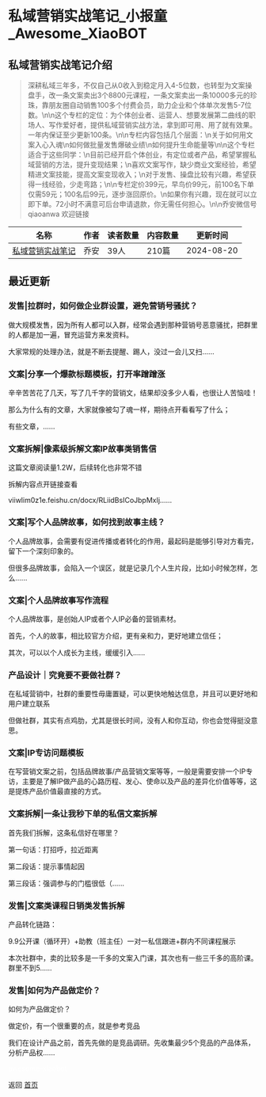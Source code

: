 # 私域营销实战笔记_小报童_Awesome_XiaoBOT

## 私域营销实战笔记介绍
> 深耕私域三年多，不仅自己从0收入到稳定月入4-5位数，也转型为文案操盘手，改一条文案卖出3个8800元课程，一条文案卖出一条10000多元的珍珠，靠朋友圈自动销售100多个付费会员，助力企业和个体单次发售5-7位数。\n\n这个专栏的定位：为个体创业者、运营人、想要发展第二曲线的职场人、写作爱好者，提供私域营销实战方法，拿到即可用、用了就有效果。一年内保证至少更新100条。\n\n专栏内容包括几个层面：\n关于如何用文案入心入魂\n如何做批量发售爆破业绩\n如何提升生命能量等\n\n这个专栏适合于这些同学：\n目前已经开启个体创业，有定位或者产品，希望掌握私域营销的方法，提升变现结果；\n喜欢文案写作，缺少商业文案经验，希望精进文案技能，提高文案变现收入；\n对于发售、操盘比较有兴趣，希望获得一线经验，少走弯路；\n\n专栏定价399元，早鸟价99元，前100名下单仅需59元；100名后99元，逐步涨回原价。\n如果你有兴趣，现在就可以立即下单。72小时不满意可后台申请退款，你无需任何担心。\n\n乔安微信号  
qiaoanwa 欢迎链接  
  


|名称|作者|读者数量|内容数量|更新时间|
|---|---|---|---|---|
|[私域营销实战笔记](https://xiaobot.net/p/qiaoanwa?refer=0b133df9-27dc-423b-8101-639049001c13)|乔安|39人|210篇|2024-08-20|

## 最近更新
### 发售|拉群时，如何做企业群设置，避免营销号骚扰？

做大规模发售，因为所有人都可以入群，经常会遇到那种营销号恶意骚扰，把群里的人都是加一遍，冒充运营方来发资料。

大家常规的处理办法，就是不断去提醒、踢人，没过一会儿又扫......

### 文案|分享一个爆款标题模板，打开率蹭蹭涨

辛辛苦苦花了几天，写了几千字的营销文，结果却没多少人看，也很让人苦恼哇！

那么为什么有的文章，大家就像被勾了魂一样，期待点开看看写了什么；

有些文章，......

### 文案拆解|像素级拆解文案IP故事类销售信

这篇文章阅读量1.2W，后续转化也非常不错

拆解内容点开链接查看

viiwlim0z1e.feishu.cn/docx/RLiidBsICoJbpMxIj......

### 文案|写个人品牌故事，如何找到故事主线？

个人品牌故事，会需要有促进传播或者转化的作用，最起码是能够引导对方看完，留下一个深刻印象的。

但很多品牌故事，会陷入一个误区，就是记录几个人生片段，比如小时候怎样，怎么......

### 文案|个人品牌故事写作流程

个人品牌故事，是创始人IP或者个人IP必备的营销素材。

首先，个人的故事，相比较官方介绍，更有亲和力，更好地建立信任；

其次，可以以个人成长为主线，缓缓引入......

### 产品设计｜究竟要不要做社群？

在私域营销中，社群的重要性毋庸置疑，可以更快地触达信息，并且可以更好地和用户建立联系

但做社群，其实有点鸡肋，尤其是很长时间，没有人和你互动，你也会觉得挺没意思。

### 文案|IP专访问题模板

在写营销文案之前，包括品牌故事/产品营销文案等等，一般是需要安排一个IP专访，主要是了解IP做产品的心路历程、发心、使命以及产品的差异化价值等等，这是提炼产品价值最直接的方式。

### 文案拆解|一条让我秒下单的私信文案拆解

首先我们拆解，这条私信好在哪里？

第一句话：打招呼，拉近距离

第二段话：提示事情起因

第三段话：强调参与的门槛很低（......

### 发售|文案类课程日销类发售拆解

产品转化链路：

9.9公开课（循环开）+助教（班主任）一对一私信跟进+群内不同课程展示

本次社群中，卖的比较多是一千多的文案入门课，其次也有一些三千多的高阶课。群里不到5......

### 发售|如何为产品做定价？

如何为产品做定价？

做定价，有一个很重要的点，就是参考竞品

我们在设计产品之前，首先先做的是竞品调研。先收集最少5个竞品的产品体系，分析产品权......


<a href="https://github.com/Reno9527/awesome-xiaobot" style="color: white; text-decoration: none;">awesome-xiaobot</a>

返回 [首页](../README.md)
